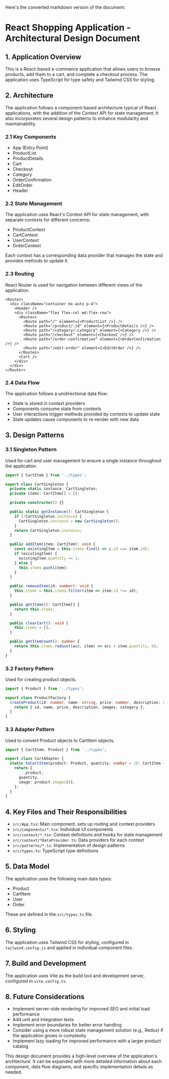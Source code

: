 Here's the converted markdown version of the document:

# React Shopping Application - Architectural Design Document

## 1. Application Overview

This is a React-based e-commerce application that allows users to browse products, add them to a cart, and complete a checkout process. The application uses TypeScript for type safety and Tailwind CSS for styling.

## 2. Architecture

The application follows a component-based architecture typical of React applications, with the addition of the Context API for state management. It also incorporates several design patterns to enhance modularity and maintainability.

### 2.1 Key Components

* App (Entry Point)
* ProductList
* ProductDetails
* Cart
* Checkout
* Category
* OrderConfirmation
* EditOrder
* Header

### 2.2 State Management

The application uses React's Context API for state management, with separate contexts for different concerns:

* ProductContext
* CartContext
* UserContext
* OrderContext

Each context has a corresponding data provider that manages the state and provides methods to update it.

### 2.3 Routing

React Router is used for navigation between different views of the application.

```tsx
<Router>
  <div className="container mx-auto p-4">
    <Header />
    <div className="flex flex-col md:flex-row">
      <Routes>
        <Route path="/" element={<ProductList />} />
        <Route path="/product/:id" element={<ProductDetails />} />
        <Route path="/category/:category" element={<Category />} />
        <Route path="/checkout" element={<Checkout />} />
        <Route path="/order-confirmation" element={<OrderConfirmation />} />
        <Route path="/edit-order" element={<EditOrder />} />
      </Routes>
      <Cart />
    </div>
  </div>
</Router>
```

### 2.4 Data Flow

The application follows a unidirectional data flow:

* State is stored in context providers
* Components consume state from contexts
* User interactions trigger methods provided by contexts to update state
* State updates cause components to re-render with new data

## 3. Design Patterns

### 3.1 Singleton Pattern

Used for cart and user management to ensure a single instance throughout the application.

```typescript
import { CartItem } from '../types';

export class CartSingleton {
  private static instance: CartSingleton;
  private items: CartItem[] = [];

  private constructor() {}

  public static getInstance(): CartSingleton {
    if (!CartSingleton.instance) {
      CartSingleton.instance = new CartSingleton();
    }
    return CartSingleton.instance;
  }

  public addItem(item: CartItem): void {
    const existingItem = this.items.find(i => i.id === item.id);
    if (existingItem) {
      existingItem.quantity += 1;
    } else {
      this.items.push(item);
    }
  }

  public removeItem(id: number): void {
    this.items = this.items.filter(item => item.id !== id);
  }

  public getItems(): CartItem[] {
    return this.items;
  }

  public clearCart(): void {
    this.items = [];
  }

  public getItemCount(): number {
    return this.items.reduce((acc, item) => acc + item.quantity, 0);
  }
}
```

### 3.2 Factory Pattern

Used for creating product objects.

```typescript
import { Product } from '../types';

export class ProductFactory {
  createProduct(id: number, name: string, price: number, description: string, images: string[], category: string): Product {
    return { id, name, price, description, images, category };
  }
}
```

### 3.3 Adapter Pattern

Used to convert Product objects to CartItem objects.

```typescript
import { CartItem, Product } from '../types';

export class CartAdapter {
  static toCartItem(product: Product, quantity: number = 1): CartItem {
    return {
      ...product,
      quantity,
      image: product.images[0],
    };
  }
}
```

## 4. Key Files and Their Responsibilities

* `src/App.tsx`: Main component, sets up routing and context providers
* `src/components/*.tsx`: Individual UI components
* `src/context/*.tsx`: Context definitions and hooks for state management
* `src/context/*DataProvider.ts`: Data providers for each context
* `src/patterns/*.ts`: Implementation of design patterns
* `src/types.ts`: TypeScript type definitions

## 5. Data Model

The application uses the following main data types:

* Product
* CartItem
* User
* Order

These are defined in the `src/types.ts` file.

## 6. Styling

The application uses Tailwind CSS for styling, configured in `tailwind.config.js` and applied in individual component files.

## 7. Build and Development

The application uses Vite as the build tool and development server, configured in `vite.config.ts`.

## 8. Future Considerations

* Implement server-side rendering for improved SEO and initial load performance
* Add unit and integration tests
* Implement error boundaries for better error handling
* Consider using a more robust state management solution (e.g., Redux) if the application grows in complexity
* Implement lazy loading for improved performance with a larger product catalog

This design document provides a high-level overview of the application's architecture. It can be expanded with more detailed information about each component, data flow diagrams, and specific implementation details as needed.